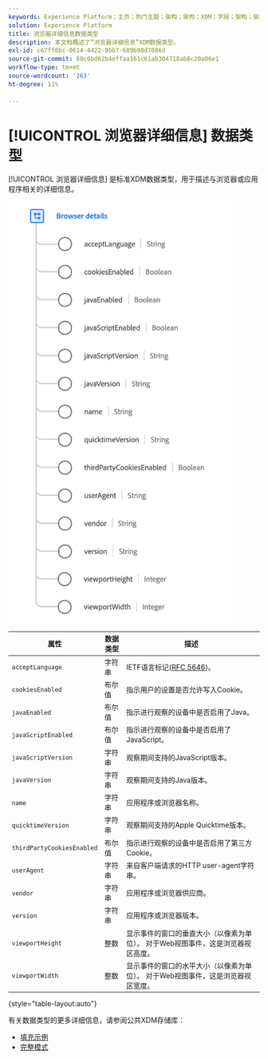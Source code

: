 ```yaml
---
keywords: Experience Platform；主页；热门主题；架构；架构；XDM；字段；架构；架构；浏览器；浏览器详细信息；数据类型；数据类型；
solution: Experience Platform
title: 浏览器详细信息数据类型
description: 本文档概述了“浏览器详细信息”XDM数据类型。
exl-id: c67ff8bc-0614-4422-9bb7-689b98d7086d
source-git-commit: 60c0bd62b4effaa161c61ab304718ab8c20a06e1
workflow-type: tm+mt
source-wordcount: '263'
ht-degree: 11%

---
```


# [!UICONTROL 浏览器详细信息] 数据类型

[!UICONTROL 浏览器详细信息] 是标准XDM数据类型，用于描述与浏览器或应用程序相关的详细信息。

<img src="../images/data-types/browser-details.png" width="450" /><br />

| 属性 | 数据类型 | 描述 |
| --- | --- | --- |
| `acceptLanguage` | 字符串 | IETF语言标记([RFC 5646](https://tools.ietf.org/html/rfc5646))。 |
| `cookiesEnabled` | 布尔值 | 指示用户的设置是否允许写入Cookie。 |
| `javaEnabled` | 布尔值 | 指示进行观察的设备中是否启用了Java。 |
| `javaScriptEnabled` | 布尔值 | 指示进行观察的设备中是否启用了JavaScript。 |
| `javaScriptVersion` | 字符串 | 观察期间支持的JavaScript版本。 |
| `javaVersion` | 字符串 | 观察期间支持的Java版本。 |
| `name` | 字符串 | 应用程序或浏览器名称。 |
| `quicktimeVersion` | 字符串 | 观察期间支持的Apple Quicktime版本。 |
| `thirdPartyCookiesEnabled` | 布尔值 | 指示进行观察的设备中是否启用了第三方Cookie。 |
| `userAgent` | 字符串 | 来自客户端请求的HTTP user-agent字符串。 |
| `vendor` | 字符串 | 应用程序或浏览器供应商。 |
| `version` | 字符串 | 应用程序或浏览器版本。 |
| `viewportHeight` | 整数 | 显示事件的窗口的垂直大小（以像素为单位）。 对于Web视图事件，这是浏览器视区高度。 |
| `viewportWidth` | 整数 | 显示事件的窗口的水平大小（以像素为单位）。 对于Web视图事件，这是浏览器视区宽度。 |

{style="table-layout:auto"}

有关数据类型的更多详细信息，请参阅公共XDM存储库：

* [填充示例](https://github.com/adobe/xdm/blob/master/components/datatypes/browserdetails.example.1.json)
* [完整模式](https://github.com/adobe/xdm/blob/master/components/datatypes/browserdetails.schema.json)
